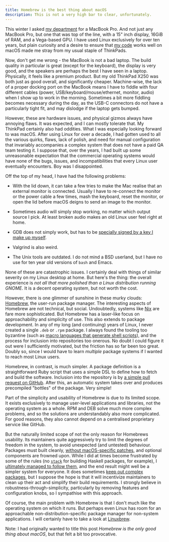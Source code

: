 ```yaml
---
title: Homebrew is the best thing about macOS
description: This is not a very high bar to clear, unfortunately.
---
```


This winter I asked [my department](http://diku.dk) for a MacBook Pro.
And not just any MacBook Pro, but one that was top of the line, with a
15" inch display, 16GiB of RAM, and a Vega-based GPU.  I have used
Linux exclusively for over ten years, but plain curiosity and a desire
to ensure that [my code](https://futhark-lang.org) works well on macOS
made me stray from my usual staple of ThinkPads.

Now, don't get me wrong - the MacBook is not a bad laptop.  The build
quality in particular is great (except for the keyboard), the display
is very good, and the speakers are perhaps the best I have seen in a
laptop.  Physically, it feels like a premium product.  But my old
ThinkPad X250 was both just as good overall, and significantly
cheaper.  Machine-wise, the lack of a proper docking port on the
MacBook means I have to fiddle with four different cables (power,
USB/keyboard/mouse/ethernet, monitor, audio) when I show up to work in
the morning.  Sometimes a bit more fiddling becomes necessary during
the day, as the USB-C connectors do not have a particularly tight fit,
and may dislodge if the laptop gets bumped.

However, these are hardware issues, and physical gizmos always have
annoying flaws.  It was expected, and I can mostly tolerate that.  My
ThinkPad certainly also had oddities.  What I was especially looking
forward to was macOS.  After using Linux for over a decade, I had
gotten used to all the various quirks, flaws, lack of polish, and need
for manual configuration that invariably accompanies a complex system
that does not have a paid QA team testing it.  I suppose that, over
the years, I had built up some unreasonable expectation that the
commercial operating systems would have none of the bugs, issues, and
incompatibilities that every Linux user eventually encounters.  Boy
was I disappointed.

Off the top of my head, I have had the following problems:

* With the lid down, it can take a few tries to make the Mac realise
  that an external monitor is connected.  Usually I have to re-connect
  the monitor or the power cable a few times, mash the keyboard, reset
  the monitor, or open the lid before macOS deigns to send an image to
  the monitor.

* Sometimes audio will simply stop working, no matter which output
  source I pick.  At least broken audio makes an old Linux user feel
  right at home.

* GDB does not simply work, but has to be [specially signed by a key I
  make up
  myself](https://gist.github.com/danisfermi/17d6c0078a2fd4c6ee818c954d2de13c).

* Valgrind is also weird.

* The Unix tools are outdated.  I do not mind a BSD userland, but I
  have no use for ten year old versions of `bash` and Emacs.

None of these are catastrophic issues.  I certainly deal with things
of similar severity on my Linux desktop at home.  But here's the
thing: the overall experience is *not all that more polished than a
Linux distribution running GNOME*.  It is a decent operating system,
but not worth the cost.

However, there is one glimmer of sunshine in these murky clouds:
[Homebrew](http://brew.sh/), the user-run package manager.  The
interesting aspects of Homebrew are not technical, but social.
Undoubtedly, systems like [Nix](https://nixos.org/nix/) are fare more
sophisticated.  But Homebrew has a laser-like focus on approachability
and simplicity of use.  This also extends to package development.  In
any of my long (and continuing) years of Linux, I never created a
single `.deb` or `.rpm` package.  I always found the tooling too
byzantine (such as [macro languages that generate shell
scripts](http://ftp.rpm.org/max-rpm/s1-rpm-build-creating-spec-file.html)),
and the process for inclusion into repositories too onerous.  No doubt
I could figure it out were I sufficiently motivated, but the friction
has so far been too great.  Doubly so, since I would have to learn
*multiple* package systems if I wanted to reach most Linux users.

Homebrew, in contrast, is much simpler.  A package definition is a
straightforward Ruby script that uses a simple DSL to define how to
fetch and build the software.  Inclusion into the repository is by [a
simple pull request on
GitHub](https://github.com/Homebrew/homebrew-core/pull/24138).  After
this, an automatic system takes over and produces precompiled
"bottles" of the package.  Very simple!

Part of the simplicity and usability of Homebrew is due to its limited
scope.  It exists exclusively to manage user-level applications and
libraries, not the operating system as a whole.  RPM and DEB solve
much more complex problems, and so the solutions are understandably
also more complicated.  For good reasons, they also cannot depend on a
centralised proprietary service like GitHub.

But the naturally limited scope of not the only reason for Homebrews
usability.  Its maintainers quite aggressively try to limit the
degrees of freedom in the system, to avoid unexpected (and untested)
behaviour.  Packages must built cleanly, [without macOS-specific
patches](https://github.com/Homebrew/brew/blob/master/docs/Acceptable-Formulae.md),
and optional components are frowned upon.  While I did at times become
frustrated by some of the rules (no [`stack`](http://haskellstack.org)
for building Haskell packages, for example), I [ultimately managed to
follow them](https://github.com/Homebrew/homebrew-core/pull/26574),
and the end result might well be a simpler system for everyone.  It
does sometimes [keep out complex
packages](https://github.com/Homebrew/homebrew-core/pull/29800), but I
suppose the hope is that it will incentivize maintainers to clean up
their act and simplify their build requirements.  I strongly believe
in robustness-through-simplicity, particularly by removing features
and configuration knobs, so I sympathise with this approach.

Of course, the main problem with Homebrew is that I don't much like
the operating system on which it runs.  But perhaps even Linux has
room for an approachable non-distribution-specific package manager for
non-system applications.  I will certainly have to take a look at
[Linuxbrew](http://linuxbrew.sh/).

Note: I had originally wanted to title this post *Homebrew is the only
good thing about macOS*, but that felt a bit too provocative.
